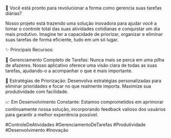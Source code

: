 
🚀 Você está pronto para revolucionar a forma como gerencia suas tarefas diárias?

Nosso projeto está trazendo uma solução inovadora para ajudar você a tomar o controle total das suas atividades cotidianas e conquistar um dia mais produtivo. Imagine ter a capacidade de priorizar, organizar e eliminar suas tarefas de forma eficiente, tudo em um só lugar.

✨ Principais Recursos:

📅 Gerenciamento Completo de Tarefas: Nunca mais se perca em uma pilha de afazeres. Nosso aplicativo oferece uma visão clara de todas as suas tarefas, ajudando-o a acompanhar o que é mais importante.

🎯 Estratégias de Priorização: Desenvolva estratégias personalizadas para eliminar prioridades e focar no que realmente importa. Maximize sua produtividade com facilidade.


📈 Em Desenvolvimento Constante: Estamos comprometidos em aprimorar continuamente nossa solução, incorporando feedback valioso dos usuários para garantir a melhor experiência possível.



#ControleDeAtividades #GerenciamentoDeTarefas #Produtividade #Desenvolvimento #Inovação
